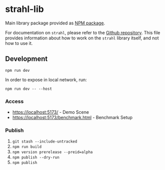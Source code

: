 # strahl-lib

Main library package provided as [NPM package](https://www.npmjs.com/package/strahl).

For documentation on `strahl`, please refer to the [Github repository](https://github.com/StuckiSimon/strahl).
This file provides information about how to work on the `strahl` library itself, and not how to use it.

## Development

`npm run dev`

In order to expose in local network, run:

`npm run dev -- --host`

### Access

- [https://localhost:5173/](https://localhost:5173/) - Demo Scene
- [https://localhost:5173/benchmark.html](https://localhost:5173/benchmark.html) - Benchmark Setup

### Publish

1. `git stash --include-untracked`
1. `npm run build`
1. `npm version prerelease --preid=alpha`
1. `npm publish --dry-run`
1. `npm publish`

